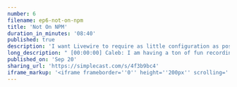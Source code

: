 ```yaml
---
number: 6
filename: ep6-not-on-npm
title: 'Not On NPM'
duration_in_minutes: '08:40'
published: true
description: 'I want Livewire to require as little configuration as possible. The fewer things the user has to do to get up and running and productive, the better. Here is an example of a cross-roads I came to, and then how the direction I picked is telling of the framework.'
long_description: " [00:00:00] Caleb: I am having a ton of fun recording these I've started episode 1 and I'm on the episode 6 and just one sitting so not on npm Livewire is not an npm. You cannot do npm install Live Wire. Well, you actually might be able to I think Livewire was taken but that was one kind of early problem. But this is another story of something that's just invisible that at one time.\r\n\r\nI thought differently and struggled with. The JavaScript portion of live or so JavaScript like Livewire if you go and get Hub in the repo, I forget what the percentage is it something like 60 or 65% JavaScript. So there's a huge JavaScript portion JavaScript and PHP. So to include it I thought of course.\r\n\r\nWell, I would have a package and it would be on npm. And when you install live where you would do composer require live, we're live wire and npm install live wire in a perfect world. Unfortunately, the GitHub organization like I mentioned last episode live wire was not available. So that was hard and npm install live wires.\r\n\r\n[00:01:00] Also not available. I would need you know to be like npm install layer of alive or something like that. So that was just generally annoying but I thought of course I would need a separate repo. And the separate npm package and managed at all, but for starters, I while I was developing and I'm like, you know what I'm going to yag me this and I'm just going to stick all of the JavaScript in line in a script tag on every page.\r\n\r\nSo when you do at Livewire assets, this was just my stand-in this was not meant to be permanent because I'm still thinking like, oh everybody's got an app dot JS and level mix and they're all going to be using this and then, you know, you're not allowed to do something outside of that. You have to work within that.\r\nBut I left it in the script tag for a long time because I was doing these user tests. And so I'm looking at David temples user tests and I had to coach him through how to get the npm how to get the npm thing locally and npm Link it so we can symlink his local Livewire JavaScript thing and get it running inside [00:02:00] just stupid.\r\n\r\nSo I just threw it right inside of a blade directive so that when I'm user testing users. Can just use it really easily and not have to deal with all that npm garbage, which is funny because basically that that sentiment has stood since then it's like well if that applied to that small user testing group, even if it's on npm it applies to everybody like who wants to mess around with npm.\r\n\r\nNpm is a nightmare. So put it first it was in a script tag and I'm like, all right. This is the best user experience, but it's not responsible. Like unloading a freaking massive script tag on every single page all the time. Like that's definitely not viable for production. And I think I think I changed this like not even that long before I launched Live Wire was one of those things it's like.\r\n\r\nLivewire works and that's just for like development right now. So this is okay. But at some point I'm going to have to be responsible and put it in npm. So when I went to do that make that decision, I really sort of held fast to the Simplicity of like what if I didn't [00:03:00] have it on npm if I have it on npm than any time.\r\nI work on the JavaScript. I'm gonna have to push to a separate repo manage separate tags and releases it. Basically I'm turning my work in from one into two. Like it's the same like reason that micros that I like heavily resist microservices is because you don't understand the cost of distributed systems like at you just you're duplicating all like so many pieces of work.\r\n\r\nThere's so much more friction. So I wanted the development to be frictionless for me and a mono repo is very frictionless and friendly for me. So that is what I decided to go with the next question was how do I get this to not. How do I get this to not just load on everybody's page? Okay. Well, so this is funny because now I know that like packages like laravel Nova telescope.\r\n\r\nThey they handle this by you publishing assets. So in laravel, if you're a package maintainer, there's like a this Arrow publishes inside of your service provider or you can say [00:04:00] when a user types Artisan vendor publish and then your service provider name or whatever. Basically you can you can stick files in their larval.\r\nSo I so telescope does this by sticking, you know, it's JavaScript assets inside of like public / vendors. / probably telescope / probably telescope that mean that JS or something so I could have done that but I didn't really like that because I don't I hate doing vendor publish. I absolutely hate it maybe not as much for configs, but still it's like if I look at your install instruction, we've gotten so good with with laravel there was a time.\r\n\r\nNot that long ago when there was no auto-discovery and you had to manually add the service provider to app that PHP. That was a dark time. And it every installing any package felt. There was a hurdle for newcomers to install packages. I remember the friction of that. I remember being intimidated by adding a service provider the name service provider is intimidating to me.\r\n\r\nSo adding a package now is as easy as [00:05:00] composer require. Why would I add on another layer of vendor publish? Where does it publish? What does it publish and then when I upgrade the JavaScript assets, they have to remember to republish or have to add some automation to automatically publish an overwrite.\r\nIt just didn't feel good. So I had this brilliant idea. What if I served JavaScript from a route. It's like what if I just had a route like in laravel like in my search fried if I register route:: get. Livewire dot JS literally and then just echoed out all the you know, the contents of my built Javascript file.\r\n\r\nSo turns out that that is a no-go it works but the caching is totally broken because of course if your browser is hitting a PHP endpoint, it's not going to Cache the results like a file its going to like hit the new hit the end point every time so that because it's Dynamic. So I dug into like can I fake caching you can you can spoof that?\r\n\r\nIt's just returning a file. You have to add a bunch of cache headers. It's really complex. I got it to work locally and then till came in not that long ago and he like [00:06:00] totally whipped it into shape and gave me all the right headers. Like it's there's certain things that you have to calculate.\r\n\r\nThat's just absolutely Bonkers that we're still not even doing because doing it's just ridiculous. So anyway, he still likes vendor published because of nginx cashing in whatever soap. I added that for him. Will he pull requested it but. Laravel is not on npm. It's just it's just all contain. The JavaScript is invisible to you.\r\nYou shouldn't ever have to worry about it by default. When I thought that was really nice and it sort of speaks the the overall the overarching goal or principle here for Live Wire is Apple. Like I want it to be integrated. I want it to be easy and seamless. I want it to be zero config. I want you to have to do nothing.\r\n\r\nLike I right now it's composer require Live Wire Live Wire and at live where assets on your page to load the assets. I'd even like toyed with how could I get rid of that live our assets? So [00:07:00] once you compose require, you're literally using Live Wire, like that's that's kind of a deep dark goal, but I think that's too far.\r\nAnyway, there is a sliding scale where if I have in my mind that configuration is, okay. And that you know, like like dealing with files and settings for users is okay. I'm going to I'm going to make decisions in that direction if I decide that that's not okay. I'll make decisions in the other direction.\r\n\r\nAnd that's where I have all the fun is pushing that envelope like how integrated. Can I make this tool? How many things can I take care of for the user and make it invisible? So that they don't feel any pain or see any metal and this is some developers don't like this like till he's like, I would much rather publish the assets and have control over those files myself, and that's fine.\r\n\r\nSo I think that's that's sort of My Philosophy with with most projects that I do like better phpunit same sort of philosophy is like make it like sensible defaults exactly like 0 config sensible defaults, [00:08:00] but you can but ADD extension points for developers who want extension points. Now you can publish a config file for live where if you want to customize things, but you don't have to you could never deal with the config file and you would be fine.\r\n\r\nLike that's sort of that's that's a goal of mine. So live where 0 config not on npm. I never have to deal with npm now. Which is great and I don't have to have that moral dilemma. Do I do npm layer of a live wire and get Taylor to give me permission for that or do I do live where / framework - framework and feel like gross for the rest of my life or at Livewire.\r\n\r\nWhatever. I don't know. It's a hard enough life. That's that's what I got for you today. Thanks."
published_on: 'Sep 20'
sharing_url: 'https://simplecast.com/s/4f3b9bc4'
iframe_markup: '<iframe frameborder=''0'' height=''200px'' scrolling=''no'' seamless src=''https://embed.simplecast.com/4f3b9bc4?color=f5f5f5'' width=''100%''></iframe>'
---
```

